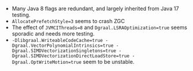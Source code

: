 - Many Java 8 flags are redundant, and largely inherited from Java 17 testing. 
- `AllocatePrefetchStyle=3` seems to crash ZGC
- The effect of `JVMCIThreads=8` and `Dgraal.LSRAOptimization=true` seems sporadic and needs more testing.
- `-Dlibgraal.WriteableCodeCache=true -Dgraal.VectorPolynomialIntrinsics=true -Dgraal.SIMDVectorizationSingletons=true -Dgraal.SIMDVectorizationDirectLoadStore=true -Dgraal.OptWriteMotion=true` seem to be unstable.
